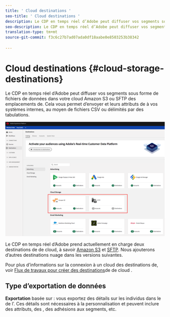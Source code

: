 ```yaml
---
title: ' Cloud destinations '
seo-title: ' Cloud destinations '
description: Le CDP en temps réel d’Adobe peut diffuser vos segments sous forme de fichiers de données dans votre cloud Amazon S3 ou SFTP  des emplacements  de. Nous ajouterons d’autres destinations  nuage dans les  versions suivantes.
seo-description: Le CDP en temps réel d’Adobe peut diffuser vos segments sous forme de fichiers de données dans votre cloud Amazon S3 ou SFTP  des emplacements  de. Nous ajouterons d’autres destinations  nuage dans les  versions suivantes.
translation-type: tm+mt
source-git-commit: f3c6c27b7ad07ada0df18aabe0e8503253b38342

---
```



#  Cloud destinations {#cloud-storage-destinations}

Le CDP en temps réel d’Adobe peut diffuser vos segments sous forme de fichiers de données dans votre cloud Amazon S3 ou SFTP  des emplacements  de. Cela vous permet d’envoyer   et leurs attributs de  à vos systèmes internes, au moyen de fichiers CSV ou délimités par des tabulations.

![Adobe Cloud  destinations](/help/rtcdp/destinations/assets/cloud-storage-destinations.png)

Le CDP en temps réel d’Adobe prend actuellement en charge deux destinations de  de cloud, à savoir [Amazon S3](/help/rtcdp/destinations/amazon-s3-destination.md) et [SFTP](/help/rtcdp/destinations/sftp-destination.md). Nous ajouterons d’autres destinations  nuage dans les  versions suivantes.

Pour plus d’informations sur la connexion à un cloud  des destinations  de, voir [Flux de travaux pour créer des destinations](/help/rtcdp/destinations/cloud-storage-destinations-workflow.md)de de cloud .

## Type d’exportation de données

**Exportation** basée sur  : vous exportez des détails sur les individus dans le  de l’. Ces détails sont nécessaires à la personnalisation et peuvent inclure des attributs, des , des adhésions aux segments, etc.

